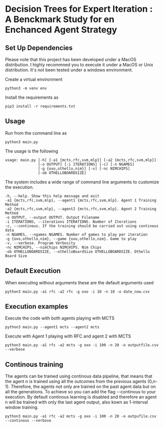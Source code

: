 # Decision Trees for Expert Iteration : A Benckmark Study for en Enchanced Agent Strategy

## Set Up Dependencies

Please note that this project has been developed under a MacOS distribution. I highly recommned you to execute it under a MacOS or Unix distribution. It's not been tested under a windows environment.

Create a virtual environment 

    python3 -m venv env
    
Install the requirements as 

    pip3 install -r requirements.txt

## Usage

Run from the command line as

    python3 main.py 
    
The usage is the following

    usage: main.py [-h] [-a1 {mcts,rfc,svm,mlp}] [-a2 {mcts,rfc,svm,mlp}]
                   [-o OUTPUT] [-i ITERATIONS] [-c] [-n NGAMES]
                   [-g {oxo,othello,nim}] [-v] [-nc NIMCHIPS]
                   [-ob OTHELLOBOARDSIZE]

The system includes a wide range of command line arguments to customize the execution.

    -h, --help. Show this help message and exit
    -a1 {mcts,rfc,svm,mlp}, --agent1 {mcts,rfc,svm,mlp}. Agent 1 Training Method
    -a2 {mcts,rfc,svm,mlp}, --agent2 {mcts,rfc,svm,mlp}. Agent 2 Training Method
    -o OUTPUT, --output OUTPUT. Output Filename
    -i ITERATIONS, --iterations ITERATIONS. Number of Iterations
    -c, --continous. If the training should be carried out using continous data
    -n NGAMES, --ngames NGAMES. Number of games to play per iteration
    -g {oxo,othello,nim}, --game {oxo,othello,nim}. Game to play
    -v, --verbose. Program Verbosity
    -nc NIMCHIPS, --nimChips NIMCHIPS. Nim Chips
    -ob OTHELLOBOARDSIZE, --othelloBoardSize OTHELLOBOARDSIZE. Othello Board Size

## Default Execution
When executing without arguments these are the default arguments used

    python3 main.py -a1 rfc -a2 rfc -g oxo -i 10 -n 10 -o date_now.csv

## Execution examples

Execute the code with both agents playing with MCTS

    python3 main.py --agent1 mcts --agent2 mcts


Execute with Agent 1 playing with RFC and agent 2 with MCTS

    python3 main.py -a1 rfc -a2 mcts -g oxo -i 100 -n 20 -o outputfile.csv --verbose

## Continous training

The agents can be trained using continous data pipeline, that means that the agent n is trained using all the outcomes from the previous agents (0,n-1). Therefore, the agents not only are trained on the past agent data but on all the generations. To achieve so you can add the flag --continous to your execution. By default continous learning is disabled and therefore an agent n will be trained with only the last agent output, also kown as 1-interval window training.

    python3 main.py -a1 rfc -a2 mcts -g oxo -i 100 -n 20 -o outpufile.csv --continous --verbose

    
